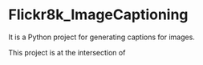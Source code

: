 # Flickr8k_ImageCaptioning  
It is a Python project for generating captions for images.  
  
This project is at the intersection of 
